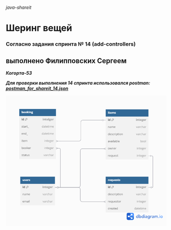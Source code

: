 _java-shareit_
# Шеринг вещей
### Согласно задания спринта № 14 (add-controllers)
## выполнено Филипповских Сергеем
_**Когорта-53**_


_**Для проверки выполнения 14 спринта использовался postman:
[postman_for_shareit_14.json](/postman_for_shareit_14.json)**_


![](/er_diagram_shareit.png)

